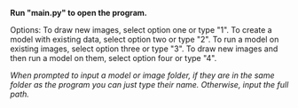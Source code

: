 **Run "main.py" to open the program.**

Options:
To draw new images, select option one or type "1".
To create a model with existing data, select option two or type "2".
To run a model on existing images, select option three or type "3".
To draw new images and then run a model on them, select option four or type "4".

*When prompted to input a model or image folder, if they are in the same folder as the program you can just type their name. Otherwise, input the full path.*
